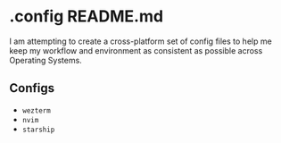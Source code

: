 # .config README.md

I am attempting to create a cross-platform set of config files to help me keep my workflow and environment as consistent as possible across Operating Systems.

## Configs
- `wezterm`
- `nvim`
- `starship`

